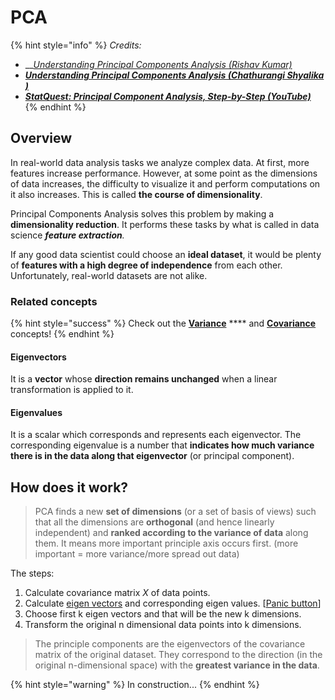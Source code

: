 # PCA

{% hint style="info" %}
_Credits:_

* __[_Understanding Principal Components Analysis (Rishav Kumar)_](https://medium.com/@aptrishu/understanding-principle-component-analysis-e32be0253ef0)
* __[_Understanding Principal Components Analysis (Chathurangi Shyalika  )_](https://medium.com/datadriveninvestor/principal-components-analysis-pca-71cc9d43d9fb)__
* __[_StatQuest: Principal Component Analysis, Step-by-Step  &#x20;(YouTube)_](https://www.youtube.com/watch?v=FgakZw6K1QQ)__
{% endhint %}

## Overview

In real-world data analysis tasks we analyze complex data. At first, more features increase performance. However, at some point as the dimensions of data increases, the difficulty to visualize it and perform computations on it also increases. This is called **the course of dimensionality**.&#x20;

Principal Components Analysis solves this problem by making a **dimensionality reduction**. It performs these tasks by what is called in data science _**feature extraction**._

If any good data scientist could choose an **ideal dataset**, it would be plenty of **features with a high degree of independence** from each other. Unfortunately, real-world datasets are not alike.

### Related concepts

{% hint style="success" %}
Check out the  [**Variance**](../../statistics/the-basics.md#variance) **** and [**Covariance**](../../statistics/the-basics.md#covariance) concepts!
{% endhint %}

#### Eigenvectors

It is a **vector** whose **direction remains unchanged** when a linear transformation is applied to it.

#### Eigenvalues

It is a scalar which corresponds and represents each eigenvector. The corresponding eigenvalue is a number that **indicates how much variance there is in the data along that eigenvector** (or principal component).

## How does it work?

> PCA finds a new **set of dimensions** (or a set of basis of views) such that all the dimensions are **orthogonal** (and hence linearly independent) and **ranked according to the variance of data** along them. It means more important principle axis occurs first. (more important = more variance/more spread out data)

The steps:

1. Calculate covariance matrix _X_ of data points.
2. Calculate [eigen vectors](https://en.wikipedia.org/wiki/Eigenvalues\_and\_eigenvectors) and corresponding eigen values. \[[Panic button](http://setosa.io/ev/eigenvectors-and-eigenvalues/)]
3. Choose first k eigen vectors and that will be the new k dimensions.
4. Transform the original n dimensional data points into k dimensions.

> The principle components are the eigenvectors of the covariance matrix of the original dataset. They correspond to the direction (in the original n-dimensional space) with the **greatest variance in the data**.

{% hint style="warning" %}
In construction...
{% endhint %}

